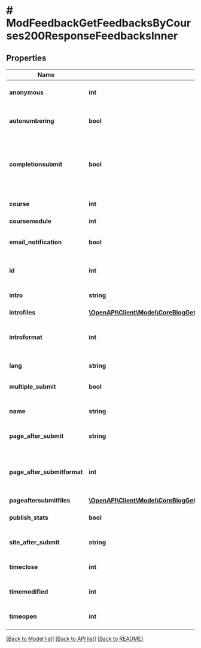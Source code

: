 # # ModFeedbackGetFeedbacksByCourses200ResponseFeedbacksInner

## Properties

Name | Type | Description | Notes
------------ | ------------- | ------------- | -------------
**anonymous** | **int** | Whether the feedback is anonymous. | [optional] [default to null]
**autonumbering** | **bool** | Whether questions should be auto-numbered. | [optional] [default to 1]
**completionsubmit** | **bool** | If this field is set to 1, then the activity will be automatically marked as complete on submission. | [optional] [default to 0]
**course** | **int** | Course id this feedback is part of. | [optional] [default to null]
**coursemodule** | **int** | coursemodule | [optional]
**email_notification** | **bool** | Whether email notifications will be sent to teachers. | [optional] [default to null]
**id** | **int** | The primary key of the record. | [optional] [default to null]
**intro** | **string** | Feedback introduction text. | [optional] [default to '']
**introfiles** | [**\OpenAPI\Client\Model\CoreBlogGetEntries200ResponseEntriesInnerSummaryfilesInner[]**](CoreBlogGetEntries200ResponseEntriesInnerSummaryfilesInner.md) |  | [optional]
**introformat** | **int** | intro format (1 &#x3D; HTML, 0 &#x3D; MOODLE, 2 &#x3D; PLAIN, or 4 &#x3D; MARKDOWN) | [optional] [default to 0]
**lang** | **string** | Forced activity language | [optional]
**multiple_submit** | **bool** | Whether multiple submissions are allowed. | [optional] [default to 1]
**name** | **string** | Feedback name. | [optional] [default to 'null']
**page_after_submit** | **string** | Text to display after submission. | [optional] [default to 'null']
**page_after_submitformat** | **int** | page_after_submit format (1 &#x3D; HTML, 0 &#x3D; MOODLE, 2 &#x3D; PLAIN, or 4 &#x3D; MARKDOWN) | [optional] [default to 0]
**pageaftersubmitfiles** | [**\OpenAPI\Client\Model\CoreBlogGetEntries200ResponseEntriesInnerSummaryfilesInner[]**](CoreBlogGetEntries200ResponseEntriesInnerSummaryfilesInner.md) |  | [optional]
**publish_stats** | **bool** | Whether stats should be published. | [optional] [default to 0]
**site_after_submit** | **string** | Link to next page after submission. | [optional] [default to 'null']
**timeclose** | **int** | Allow answers until this time. | [optional] [default to null]
**timemodified** | **int** | The time this record was modified. | [optional] [default to null]
**timeopen** | **int** | Allow answers from this time. | [optional] [default to null]

[[Back to Model list]](../../README.md#models) [[Back to API list]](../../README.md#endpoints) [[Back to README]](../../README.md)
